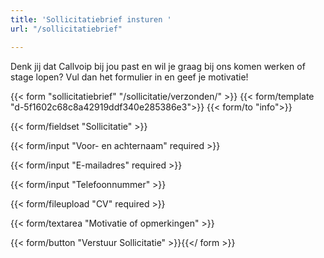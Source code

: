 ```yaml
---
title: 'Sollicitatiebrief insturen '
url: "/sollicitatiebrief"

---
```

Denk jij dat Callvoip bij jou past en wil je graag bij ons komen werken of stage lopen? Vul dan het formulier in en geef je motivatie!

{{< form "sollicitatiebrief" "/sollicitatie/verzonden/" >}} {{< form/template "d-5f1602c68c8a42919ddf340e285386e3">}} {{< form/to "info">}}

{{< form/fieldset "Sollicitatie" >}}

{{< form/input "Voor- en achternaam" required >}}

{{< form/input "E-mailadres" required >}}

{{< form/input "Telefoonnummer" >}}

{{< form/fileupload "CV" required >}}

{{< form/textarea "Motivatie of opmerkingen" >}}

{{< form/button "Verstuur Sollicitatie" >}}{{</ form >}}
